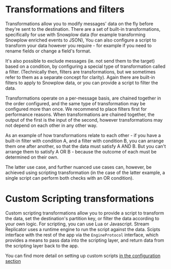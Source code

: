 # Transformations and filters

Transformations allow you to modify messages' data on the fly before they're sent to the destination. There are a set of built-in transformations, specifically for use with Snowplow data (for example transforming Snowplow enriched events to JSON), You can also configure a script to transform your data however you require - for example if you need to rename fields or change a field's format.

It's also possible to exclude messages (ie. not send them to the target) based on a condition, by configuring a special type of transformation called a filter. (Technically then, filters are transformations, but we sometimes refer to them as a separate concept for clarity). Again there are built-in filters to apply to Snowplow data, or you can provide a script to filter the data.

Transformations operate on a per-message basis, are chained together in the order configured, and the same type of transformation may be configured more than once. We recommend to place filters first for performance reasons. When transformations are chained together, the output of the first is the input of the second, however transformations may not depend on each other in any other way.

As an example of how transformations relate to each other - if you have a built-in filter with condition A, and a filter with condition B, you can arrange them one after another, so that the data must satisfy A AND B. But you can't arrange them to satisfy A OR B - because the outcome of each must be determined on their own.

The latter use case, and further nuanced use cases can, however, be achieved using scripting transformation (in the case of the latter example, a single script can perform both checks with an OR condition).

# Custom Scripting transformations

Custom scripting transformations allow you to provide a script to transform the data, set the destination's partition key, or filter the data according to your own logic. For scripting, you can use Lua or Javascript. Stream Replicator uses a runtime engine to run the script against the data. Scipts interface with the rest of the app via the `EngineProtocol` interface, which provides a means to pass data into the scripting layer, and return data from the scripting layer back to the app.

You can find more detail on setting up custom scripts [in the configuration section](/docs/pipeline-components-and-applications/stream-replicator/configuration/transformations/overview.md)
